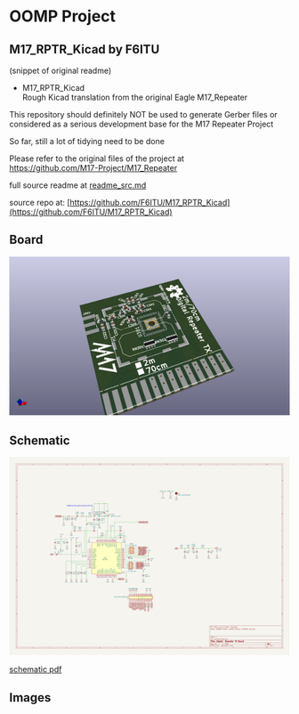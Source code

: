 # OOMP Project  
## M17_RPTR_Kicad  by F6ITU  
  
(snippet of original readme)  
  
- M17_RPTR_Kicad  
Rough Kicad translation from the original Eagle M17_Repeater  
  
This repository should definitely NOT be used to generate Gerber files or considered as a serious development base for the M17 Repeater Project  
  
So far, still a lot of tidying need to be done  
  
Please refer to the original files of the project at   
https://github.com/M17-Project/M17_Repeater  
  
  
  full source readme at [readme_src.md](readme_src.md)  
  
source repo at: [https://github.com/F6ITU/M17_RPTR_Kicad](https://github.com/F6ITU/M17_RPTR_Kicad)  
## Board  
  
[![working_3d.png](working_3d_600.png)](working_3d.png)  
## Schematic  
  
[![working_schematic.png](working_schematic_600.png)](working_schematic.png)  
  
[schematic pdf](working_schematic.pdf)  
## Images  
